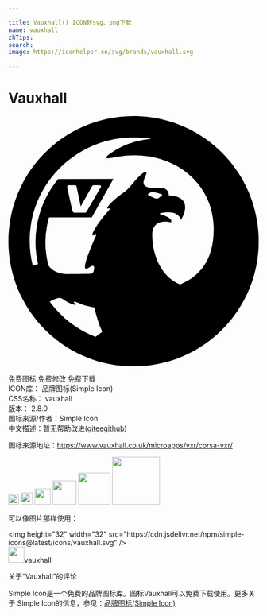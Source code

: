 ```yaml
---

title: Vauxhall() ICON转svg、png下载
name: vauxhall
zhTips: 
search: 
image: https://iconhelper.cn/svg/brands/vauxhall.svg

---
```


# Vauxhall  <small style="font-size: 60%;font-weight: 100"></small>

<div id="svg" class="svg-wrap">
<svg role="img" viewBox="0 0 24 24" xmlns="http://www.w3.org/2000/svg"><title>Vauxhall icon</title><path d="M24.007 12c0 6.627-5.372 12-12 12s-12-5.373-12-12 5.373-12 12-12 12 5.373 12 12zm-15 8.684a10.346 10.346 0 0 1-.744-2.33c-.342-.055-.937-.174-1.464-.401-.25-.108-.592-.207-.532-.116.067.102.149.158.198.231.056.086-.538-.043-.99-.358-.388-.272-.514-.349-.953-.187a3.365 3.365 0 0 0-.553.27 10.004 10.004 0 0 0 4.39 3.373l.647-.482zm4.41-13.104c.055.03.359.182.55.27.19.087.328.066.38.045.05-.021.22-.148.358-.264.094-.077.042-.099-.102-.163a2.764 2.764 0 0 0-.794-.2h-.026c-.072 0-.148.03-.302.148-.075.059-.162.109-.064.164zm6.273 3.183c-.028-4.617-4.328-7.777-9.365-6.833-.9.169-1.575.28-.03-.677.951-.59 2.217-.983 3.437-1.067a10.122 10.122 0 0 0-1.701-.144c-5.514 0-9.984 4.436-9.984 9.908 0 .825.103 1.627.295 2.394.31-.109.506-.155.506-.155a9.489 9.489 0 0 1 .134-4.764l-.002.007.004-.014a9.392 9.392 0 0 1 1.799-3.387l5.293-.002-2.08 3.68H3.902a8.65 8.65 0 0 0-.063 4.584c.022.043.46.865 1.927.86.235-.002.91-.007 2.137-.03a.264.264 0 0 0 .203-.096.433.433 0 0 0 .09-.234c.022-.164.045-.32.005-.39-.053-.09-.203-.069-.535.16-.233.16-.319.089-.316-.11-.009-.264.159-.807.466-1.59.14-.358.352-.858.383-.936.172-.43.362-.627.053-.512-.632.235.439-1.261 1.063-2.006.29-.346.596-.6.28-.546-.479.08.745-1.063 1.258-1.391.345-.222.498-.368.65-.526.458-.482.517-.629.898-1.029.376-.393.638-.564.761-.564.095 0 .108.1.03.278-.369.83-.494 1.36 1.284 1.254.97-.059.91.727.912.727 2.614.121 1.166 2.35 1.161 2.337-.26-.811-1.16-.766-1.77-.675-.536.079-.095.17.065.223.997.333.798.698.71.68-1.37-.27-1.757.47-1.759 1.186-.006 2.14 1.019 4.17 2.688 4.774 1.863-.786 3.225-2.302 3.207-5.374zM5.654 6.856c.052.26.426 1.947.468 2.121.046.196.085.286.254.286h.904c.145 0 .187-.032.268-.172.132-.23 1.315-2.266 1.315-2.266s.127-.199-.152-.199h-.543c-.046 0-.094.024-.126.08a536.81 536.81 0 0 0-1.104 1.962l-.399-1.914s-.008-.128-.163-.128l-.537-.001c-.11.001-.227.02-.185.231z"/></svg>
</div>
<detail full-name='vauxhall'></detail>

<div class="detail-page">
<p>
<span><span class="badge-success badge">免费图标</span> <span class="badge-success badge">免费修改</span>  <span class="badge-success badge">免费下载</span> </span>
<br/>
<span>
ICON库：
<span class="badge-secondary badge">品牌图标(Simple Icon)</span> 
</span>
<br/>
<span>
CSS名称：
<span class="badge-secondary badge">vauxhall</span> 
</span>

<br/>
<span>
版本：
<span class="badge-secondary badge">2.8.0</span> 
</span>
<br/>
<span>图标来源/作者：<span class="badge-light badge">Simple Icon</span></span> 
<br/>
<span class="zh-detail">中文描述：暂无<span class="help-link"><span>帮助改进</span>(<a href="https://gitee.com/liuwave/icon-helper/edit/master/json/brands/vauxhall.json" target="_blank" rel="noopener noreferrer">gitee</a><a href="https://github.com/liuwave/icon-helper/edit/master/json/brands/vauxhall.json" target="_blank" rel="noopener noreferrer">github</a></span>)</span><br/>
</p>
</div><div class="description description alert alert-light"><p>图标来源地址：<a href="https://www.vauxhall.co.uk/microapps/vxr/corsa-vxr/" target="_blank" rel="noopener noreferrer">https://www.vauxhall.co.uk/microapps/vxr/corsa-vxr/</a></p></div>
<div class="alert alert-dark">
<img height="21" width="21" src="https://cdn.jsdelivr.net/npm/simple-icons@latest/icons/vauxhall.svg" />
<img height="24" width="24" src="https://cdn.jsdelivr.net/npm/simple-icons@latest/icons/vauxhall.svg" />
<img height="32" width="32" src="https://cdn.jsdelivr.net/npm/simple-icons@latest/icons/vauxhall.svg" />
<img height="48" width="48" src="https://cdn.jsdelivr.net/npm/simple-icons@latest/icons/vauxhall.svg" />
<img height="64" width="64" src="https://cdn.jsdelivr.net/npm/simple-icons@latest/icons/vauxhall.svg" />
<img height="96" width="96" src="https://cdn.jsdelivr.net/npm/simple-icons@latest/icons/vauxhall.svg" />

</div>
<div>
  <p>可以像图片那样使用：    
  </p>
  <div class="alert alert-primary" style="font-size: 14px">
    &lt;img height="32" width="32" src="https://cdn.jsdelivr.net/npm/simple-icons@latest/icons/vauxhall.svg" /&gt;
    <copy-btn content='<img height="32" width="32" src="https://cdn.jsdelivr.net/npm/simple-icons@latest/icons/vauxhall.svg" />'></copy-btn>
  </div>
  <div class="alert alert-secondary">
    <img height="32" width="32" src="https://cdn.jsdelivr.net/npm/simple-icons@latest/icons/vauxhall.svg" />vauxhall
    <copy-btn content="vauxhall" btn-title="复制图标名称"></copy-btn>
  </div>
</div>

<Vssue title="关于“Vauxhall”的评论" >关于“Vauxhall”的评论</Vssue>


<div><p>Simple Icon是一个免费的品牌图标库。图标Vauxhall可以免费下载使用。更多关于  Simple Icon的信息，参见：<a target="_blank" href="https://iconhelper.cn/brands.html">品牌图标(Simple Icon)</a>
</p></div>
